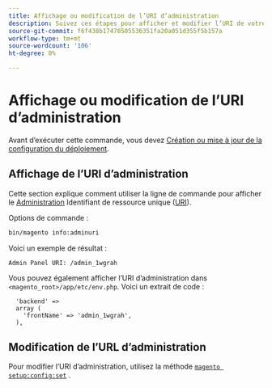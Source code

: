 ```yaml
---
title: Affichage ou modification de l’URI d’administration
description: Suivez ces étapes pour afficher et modifier l’URI de votre application d’administration Adobe Commerce ou Magento Open Source.
source-git-commit: f6f438b17478505536351fa20a051d355f5b157a
workflow-type: tm+mt
source-wordcount: '106'
ht-degree: 0%

---
```



# Affichage ou modification de l’URI d’administration

Avant d’exécuter cette commande, vous devez [Création ou mise à jour de la configuration du déploiement](deployment.md).

## Affichage de l’URI d’administration

Cette section explique comment utiliser la ligne de commande pour afficher le [Administration](https://glossary.magento.com/admin) Identifiant de ressource unique ([URI](https://www.w3.org/Protocols/rfc2616/rfc2616-sec3.html#sec3.2)).

Options de commande :

```bash
bin/magento info:adminuri
```

Voici un exemple de résultat :

```terminal
Admin Panel URI: /admin_1wgrah
```

Vous pouvez également afficher l’URI d’administration dans `<magento_root>/app/etc/env.php`. Voici un extrait de code :

```php?start_inline=1
  'backend' =>
  array (
    'frontName' => 'admin_1wgrah',
  ),
```

## Modification de l’URL d’administration

Pour modifier l’URI d’administration, utilisez la méthode [`magento setup:config:set`](deployment.md) .
